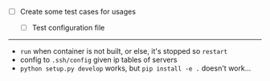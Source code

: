 - [ ] Create some test cases for usages
  - [ ] Test configuration file


---

- `run` when container is not built, or else, it's stopped so `restart`
- config to `.ssh/config` given ip tables of servers
- `python setup.py develop` works, but `pip install -e .` doesn't work...
